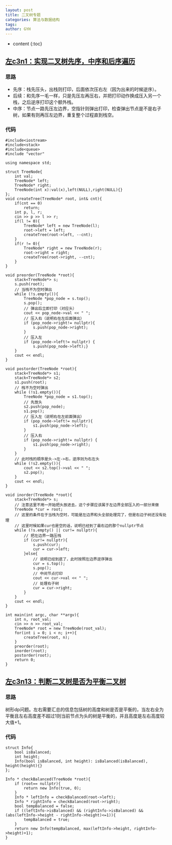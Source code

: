 ```yaml
---
layout: post
title: 二叉树专题
categories: 算法与数据结构
tags: 
author: GYH
---
```


* content
{:toc}

## [左c3n1：实现二叉树先序，中序和后序遍历](https://www.nowcoder.com/practice/566f7f9d68c24691aa5abd8abefa798c?tpId=101&&tqId=33229&rp=1&ru=/ta/programmer-code-interview-guide&qru=/ta/programmer-code-interview-guide/question-ranking)

### 思路

- 先序：栈先压头，出栈则打印，后面依次压右左（因为出来的时候逆序）。
- 后续：和先序一毛一样，只是先压左再压右，并把打印动作换成压入另一个栈，之后逆序打印这个额外栈。
- 中序：节点一路先压左边界，空指针则弹出打印，检查弹出节点是不是右子树，如果有则再压左边界，重复整个过程直到栈空。

### 代码

```
#include<iostream>
#include<stack>
#include<queue>
#include "vector"

using namespace std;

struct TreeNode{
    int val;
    TreeNode* left;
    TreeNode* right;
    TreeNode(int x):val(x),left(NULL),right(NULL){}
};
void createTree(TreeNode* root, int& cnt){
    if(cnt == 0)
        return;
    int p, l, r;
    cin >> p >> l >> r;
    if(l != 0){
        TreeNode* left = new TreeNode(l);
        root->left = left;
        createTree(root->left, --cnt);
    }
    if(r != 0){
        TreeNode* right = new TreeNode(r);
        root->right = right;
        createTree(root->right, --cnt);
    }
}

void preorder(TreeNode *root){
    stack<TreeNode*> s;
    s.push(root);
    // 当栈不为空时弹出
    while (!s.empty()){
        TreeNode *pop_node = s.top();
        s.pop();
        // 弹出后立即打印（对应头）
        cout << pop_node->val << " ";
        // 压入右（说明右在左后面弹出）
        if (pop_node->right!= nullptr){
            s.push(pop_node->right);
        }
        // 压入左
        if (pop_node->left!= nullptr) {
            s.push(pop_node->left);}
    }
    cout << endl;
}

void postorder(TreeNode *root){
    stack<TreeNode*> s1;
    stack<TreeNode*> s2;
    s1.push(root);
    // 栈不为空时弹出
    while (!s1.empty()){
        TreeNode *pop_node = s1.top();
        // 先放头
        s2.push(pop_node);
        s1.pop();
        // 压入左（说明右在左前面弹出）
        if (pop_node->left!= nullptr){
            s1.push(pop_node->left);
        }
        // 压入右
        if (pop_node->right!= nullptr) {
            s1.push(pop_node->right);
        }
    }
    // 此时栈的顺序是头->左->右，逆序则为右左头
    while (!s2.empty()){
        cout << s2.top()->val << " ";
        s2.pop();
    }
    cout << endl;
}

void inorder(TreeNode *root){
    stack<TreeNode*> s;
    // 注意这里不用一开始把头放进去，这个步骤应该属于左边界全部压入的一部分来做
    TreeNode *cur = root;
    // 这里的条件在于当栈为空时，可能是左边界和头全部处理完了，但是右边子树还没有处理
    // 这里时候如果cur也是空的话，说明已经到了最右边的那个nullptr节点
    while (!s.empty() || cur!= nullptr){
        // 把左边界一路压栈
        if (cur!= nullptr){
            s.push(cur);
            cur = cur->left;
        }else{
            // 说明已经到底了，此时按照左边界逆序弹出
            cur = s.top();
            s.pop();
            // 中间节点打印
            cout << cur->val << " ";
            // 处理右子树
            cur = cur->right;
        }
    }
    cout << endl;
}

int main(int argc, char **argv){
    int n, root_val;
    cin >> n >> root_val;
    TreeNode* root = new TreeNode(root_val);
    for(int i = 0; i < n; i++){
        createTree(root, n);
    }
    preorder(root);
    inorder(root);
    postorder(root);
    return 0;
}
```

## [左c3n13：判断二叉树是否为平衡二叉树](https://www.nowcoder.com/practice/566f7f9d68c24691aa5abd8abefa798c?tpId=101&&tqId=33229&rp=1&ru=/ta/programmer-code-interview-guide&qru=/ta/programmer-code-interview-guide/question-ranking)

### 思路

树形dp问题。左右需要汇总的信息包括树的高度和树是否是平衡的，当左右全为平衡且左右高度差不超过1则当前节点为头的树是平衡的，并且高度是左右高度较大值+1。

### 代码

```
struct Info{
    bool isBalanced;
    int height;
    Info(bool isBalanced, int height): isBalanced(isBalanced), height(height){}
};

Info * checkBalanced(TreeNode *root){
    if (root== nullptr){
        return new Info(true, 0);
    }
    Info * leftInfo = checkBalanced(root->left);
    Info * rightInfo = checkBalanced(root->right);
    bool tempBalanced = false;
    if ((leftInfo->isBalanced) && (rightInfo->isBalanced) && (abs(leftInfo->height - rightInfo->height)<=1)){
        tempBalanced = true;
    }
    return new Info(tempBalanced, max(leftInfo->height, rightInfo->height)+1);
}
```